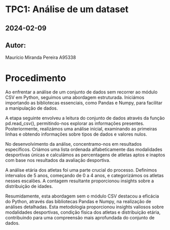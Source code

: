 # TPC1: Análise de um dataset
## 2024-02-09
## Autor:
Maurício Miranda Pereira
A95338

# Procedimento

Ao enfrentar a análise de um conjunto de dados sem recorrer ao módulo CSV em Python, seguimos uma abordagem estruturada. Iniciámos importando as bibliotecas essenciais, como Pandas e Numpy, para facilitar a manipulação de dados.

A etapa seguinte envolveu a leitura do conjunto de dados através da função pd.read_csv(), permitindo-nos explorar as informações presentes. Posteriormente, realizámos uma análise inicial, examinando as primeiras linhas e obtendo informações sobre tipos de dados e valores nulos.

No desenvolvimento da análise, concentramo-nos em resultados específicos. Criámos uma lista ordenada alfabeticamente das modalidades desportivas únicas e calculámos as percentagens de atletas aptos e inaptos com base nos resultados da avaliação desportiva.

A análise etária dos atletas foi uma parte crucial do processo. Definimos intervalos de 5 anos, começando de 0 a 4 anos, e categorizámos os atletas nesses escalões. A contagem resultante proporcionou insights sobre a distribuição de idades.

Resumidamente, esta abordagem sem o módulo CSV destacou a eficácia do Python, através das bibliotecas Pandas e Numpy, na realização de análises detalhadas. Esta metodologia proporcionou insights valiosos sobre modalidades desportivas, condição física dos atletas e distribuição etária, contribuindo para uma compreensão mais aprofundada do conjunto de dados.